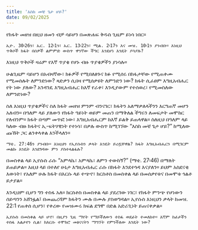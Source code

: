 ```yaml
---
title: 'እስከ መቼ ጌታ ሆይ?'
date: 09/02/2025
---
```


የክፋት መዘዝ በዚህ ዘመን ብቻ ሳይሆን በመጽሐፍ ቅዱስ ጊዜም ይነሳ ነበር።

`ኢዮ. 30፡26ን፣ ኤር. 12፡1ን፣ ኤር. 13፡22ን፣ ሚል. 2፡17ን እና መዝ. 10፡1ን ያንብቡ። እነዚህ ጥቅሶች ክፋት በሰዎች ልምምድ ውስጥ ዋንኛው ችግር እንደሆነ እንዴት ያሳያሉ?`

እነዚህ ጥቅሶች ዛሬም የእኛ ጥያቄ የሆኑ ብዙ ጥያቄዎችን ያነሳሉ።

ሁልጊዜም ባይሆን በአብዛኛው፣ ክፉዎች የሚበለፅጉና ክፉ የሚሰሩ በክፋታቸው የሚጠቀሙ የሚመስሉት ለምንድነው? ጻድቃን ሲበዛ የሚሰቃዩት ለምንድን ነው? ክፋት ሲፈፀም እግዚአብሔር የት ነው ያለው? አንዳንዴ እግዚአብሔር ከእኛ የራቀ፣ እንዲያውም የተሰወረ፣ የሚመስለው ለምንድነው?

ስለ እነዚህ ጥያቄዎችና ስለ ክፋት መዘዝ ምንም ብንናገር፣ ክፋትን አለማቃለላችንን እርግጠኛ መሆን አለብን። በዓለም ላይ ያለውን የክፋት ዓይነት ወይም መጠን በማቅለል ችግሩን ለመፍታት መሞከር የለብንም። ክፋት በጣም መጥፎ ነው፣ እግዚአብሔርም ከእኛ ይልቅ ይጠላዋል። ስለዚህ በዓለም ላይ ካለው ብዙ ክፋትና ኢ-ፍትሃዊነት የተነሳ፣ በቃሉ ውስጥ ከሚገኘው “እስከ መቼ ጌታ ሆይ?” ከሚለው ጩኸት ጋር ልንቀላቀል እንችላለን።

`ማቴ. 27:46ን ያንብቡ። እነዚህን የኢየሱስን ቃላት እንዴት ይረዷቸዋል? ክፋት እግዚአብሔርን በሚገርም መልኩ እንዴት እንደጎዳው ምን ያስተላልፋሉ?`

በመስቀል ላይ ኢየሱስ ራሱ “አምላኬ፣ አምላኬ፣ ለምን ተውከኝ?” (ማቴ. 27፡46) በማለት ይጠይቃል። እዚህ ላይ በተለየ ሁኔታ እግዚአብሔር ራሱ በክፋት እንደተጎዳ እናያለን። ይህም አስደናቂ እውነት፣ የአለም ሁሉ ክፋት በእርሱ ላይ ተጭኖ፣ ክርስቶስ በመስቀል ላይ በመሰቃየቱና በመሞቱ ጎልቶ ይታያል።

እንዲህም ቢሆን ግን ተስፋ አለ። ክርስቶስ በመስቀል ላይ ያደረገው ነገር፣ የክፋት ምንጭ የሆነውን ሰይጣንን አሸንፏል፤ በመጨረሻም ክፋትን ሙሉ በሙሉ ያስወግዳል። ኢየሱስ እነዚህን ቃላት ከመዝ. 22:1 የጠቀሰ ሲሆን፣ የቀረው የመዝሙሩ ክፍል ደግሞ በድል አድራጊነት ይጠናቀቃል።

`ኢየሱስ በመስቀል ላይ ሆኖ፣ በዚያን ጊዜ ማየት የማይችለውን ተስፋ ወደፊት ተመለከተ። እኛም ከፊታችን ተስፋ አልታየን ሲል፣ ከእርሱ ተሞክሮ መፅናናትን ማግኘት የምንችለው እንዴት ነው?`